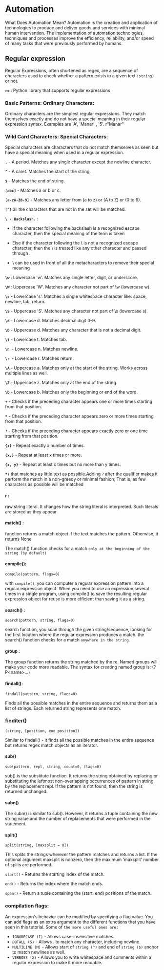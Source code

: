 # Automation


What Does Automation Mean?
Automation is the creation and application of technologies to produce and deliver goods and services with minimal human intervention. The implementation of automation technologies, techniques and processes improve the efficiency, reliability, and/or speed of many tasks that were previously performed by humans.
## Regular expression


Regular Expressions, often shortened as regex, are a sequence of characters used to check whether a pattern exists in a given text `(string)` or not. 

**`re`** : Python library that supports regular expressions


### Basic Patterns: Ordinary Characters:
Ordinary characters are the simplest regular expressions. They match themselves exactly and do not have a special meaning in their regular expression syntax.
Examples are 'A', 'Manar' , '5'.
r"Manar"


### Wild Card Characters: Special Characters:
Special characters are characters that do not match themselves as seen but have a special meaning when used in a regular expression.

**`.`** - A period. Matches any single character except the newline character.

**`^`** - A caret. Matches the start of the string.

**`$`** - Matches the end of string.

**`[abc]`** - Matches a or b or c.

**`[a-zA-Z0-9]`** - Matches any letter from (a to z) or (A to Z) or (0 to 9).

**`[^]`** all the characters that are not in the set will be matched.

**`\ - Backslash.`** : 
- If the character following the backslash is a recognized escape character, then the special meaning of the term is taken 

- Else if the character following the \ is not a recognized escape character, then the \ is treated like any other character and passed through .

- \ can be used in front of all the metacharacters to remove their special meaning

**`\w`** : Lowercase 'w'. Matches any single letter, digit, or underscore.

**`\W`** : Uppercase 'W'. Matches any character not part of \w (lowercase w).

**`\s`** - Lowercase 's'. Matches a single whitespace character like: space, newline, tab, return.

**`\S`** - Uppercase 'S'. Matches any character not part of \s (lowercase s).

**`\d`** - Lowercase d. Matches decimal digit 0-9.

**`\D`** - Uppercase d. Matches any character that is not a 
decimal digit.

**`\t`** - Lowercase t. Matches tab.

**`\n `**- Lowercase n. Matches newline.

**`\r `**- Lowercase r. Matches return.

**`\A`** - Uppercase a. Matches only at the start of the string. 
Works across multiple lines as well.

**`\Z`** - Uppercase z. Matches only at the end of the string.

**`\b`** - Lowercase b. Matches only the beginning or end of the word.

**`+`** - Checks if the preceding character appears one or more times starting from that position.

**`*`** - Checks if the preceding character appears zero or more times starting from that position.

**`?`** - Checks if the preceding character appears exactly zero or one time starting from that position.

**`{x}`** - Repeat exactly x number of times.

**`{x,}`** - Repeat at least x times or more.

**`{x, y}`** - Repeat at least x times but no more than y times.

**`*?`** that matches as little text as possible.Adding `?` after the qualifier makes it perform the match in a non-greedy or minimal fashion; That is, as few characters as possible will be matched


#### **r** :
 raw string literal. It changes how the string literal is interpreted. Such literals are stored as they appear
#### **match()** :
 function returns a match object if the text matches the pattern. Otherwise, it returns None

 The match() function checks for a match `only at the beginning of the string (by default)`
#### **compile()**:
`compile(pattern, flags=0)`

with `compile()`, you can computer a regular expression pattern into a regular expression object. When you need to use an expression several times in a single program, using compile() to save the resulting regular expression object for reuse is more efficient than saving it as a string.

#### **search()** :
`search(pattern, string, flags=0)`

 search function, you scan through the given string/sequence, looking for the first location where the regular expression produces a match.
 the search() function checks for a match `anywhere in the string`.
 #### **group** : 
 The group function returns the string matched by the re.
  Named groups will make your code more readable. The syntax for creating named group is: (?P<name\>...)
#### **findall()**:
`findall(pattern, string, flags=0)`

Finds all the possible matches in the entire sequence and returns them as a list of strings. Each returned string represents one match.

### **finditer()**

`(string, [position, end_position])`

Similar to findall() - it finds all the possible matches in the entire sequence but returns regex match objects as an iterator.

#### **sub()**
`sub(pattern, repl, string, count=0, flags=0)`

sub() is the substitute function. It returns the string obtained by replacing or substituting the leftmost non-overlapping occurrences of pattern in string by the replacement repl. If the pattern is not found, then the string is returned unchanged.

#### **subn()**
The subn() is similar to sub(). However, it returns a tuple containing the new string value and the number of replacements that were performed in the statement.

#### **split()**
`split(string, [maxsplit = 0])`

This splits the strings wherever the pattern matches and returns a list. If the optional argument maxsplit is nonzero, then the maximum 'maxsplit' number of splits are performed.


`start()` - Returns the starting index of the match.

`end()` - Returns the index where the match ends.

`span()` - Return a tuple containing the (start, end) positions of the match.

###  compilation flags:

An expression's behavior can be modified by specifying a flag value. You can add flags as an extra argument to the different functions that you have seen in this tutorial. Some of `the more useful ones are:`

- `IGNORECASE (I)` - Allows case-insensitive matches.
- `DOTALL (S)` - Allows . to match any character, including newline.
- `MULTILINE (M)` - Allows start of `string (^)` and end of
`string ($)` anchor to match newlines as well.
- `VERBOSE (X)` - Allows you to write whitespace and comments within a regular expression to make it more readable.
